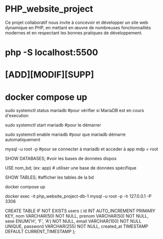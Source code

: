 # PHP_website_project
Ce projet collaboratif nous invite à concevoir et développer un site web dynamique en PHP, en mettant en œuvre de nombreuses fonctionnalités modernes et en respectant les bonnes pratiques de développement.



# php -S localhost:5500
# [ADD][MODIF][SUPP]
# docker compose up


sudo systemctl status mariadb  #pour vérifier si MariaDB est en cours d'execution

sudo systemctl start mariadb  #pour le démarrer

sudo systemctl enable mariadb  #pour que mariadb démarre automatiquement

mysql -u root -p  #pour se connecter à mariadb et acceder à app
mdp = root

SHOW DATABASES;  #voir les bases de données dispos

USE nom_bd; (ex: app)  # utiliser une base de données spécifique

SHOW TABLES;  #afficher les tables de la bd

docker compose up

docker exec -it php_website_project-db-1 mysql -u root -p -h 127.0.0.1 -P 3306

CREATE TABLE IF NOT EXISTS users (
    id INT AUTO_INCREMENT PRIMARY KEY,
    nom VARCHAR(50) NOT NULL,
    prenom VARCHAR(50) NOT NULL,
    sexe ENUM('H', 'F', 'A') NOT NULL,
    email VARCHAR(100) NOT NULL UNIQUE,
    password VARCHAR(255) NOT NULL,
    created_at TIMESTAMP DEFAULT CURRENT_TIMESTAMP
);
